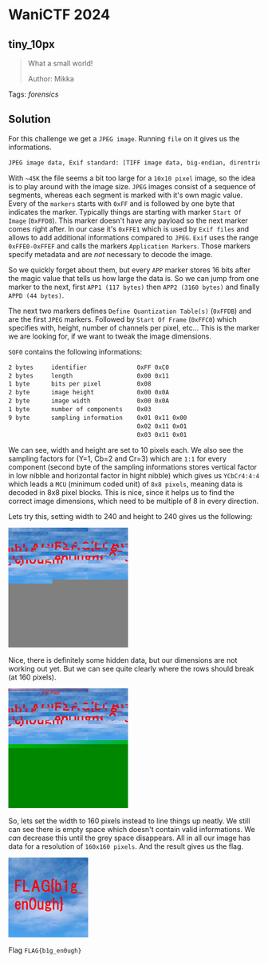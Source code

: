 # WaniCTF 2024

## tiny_10px

> What a small world!
>
>  Author: Mikka
>

Tags: _forensics_

## Solution
For this challenge we get a `JPEG image`. Running `file` on it gives us the informations.

```bash
JPEG image data, Exif standard: [TIFF image data, big-endian, direntries=4, xresolution=76, yresolution=84, resolutionunit=2], baseline, precision 8, 10x10, components 3
```

With `~45K` the file seems a bit too large for a `10x10 pixel` image, so the idea is to play around with the image size. `JPEG` images consist of a sequence of segments, whereas each segment is marked with it's own magic value. Every of the `markers` starts with `0xFF` and is followed by one byte that indicates the marker. Typically things are starting with marker `Start Of Image` (`0xFFD8`). This marker doesn't have any payload so the next marker comes right after. In our case it's `0xFFE1` which is used by `Exif files` and allows to add additional informations compared to `JPEG`. `Exif` uses the range `0xFFE0-0xFFEF` and calls the markers `Application Markers`. Those markers specify metadata and are *not* necessary to decode the image. 

So we quickly forget about them, but every `APP` marker stores 16 bits after the magic value that tells us how large the data is. So we can jump from one marker to the next, first `APP1 (117 bytes)` then `APP2 (3160 bytes)` and finally `APPD (44 bytes)`.

The next two markers defines `Define Quantization Table(s)` (`0xFFDB`) and are the first `JPEG` markers. Followed by `Start Of Frame` (`0xFFC0`) which specifies with, height, number of channels per pixel, etc... This is the marker we are looking for, if we want to tweak the image dimensions.

`SOF0` contains the following informations:

```bash
2 bytes     identifier              0xFF 0xC0
2 bytes     length                  0x00 0x11
1 byte      bits per pixel          0x08
2 byte      image height            0x00 0x0A
2 byte      image width             0x00 0x0A
1 byte      number of components    0x03
9 byte      sampling information    0x01 0x11 0x00
                                    0x02 0x11 0x01
                                    0x03 0x11 0x01
```

We can see, width and height are set to 10 pixels each. We also see the sampling factors for (Y=1, Cb=2 and Cr=3) which are `1:1` for every component (second byte of the sampling informations stores vertical factor in low nibble and horizontal factor in hight nibble) which gives us `YCbCr4:4:4` which leads a `MCU` (minimum coded unit) of `8x8 pixels`, meaning data is decoded in 8x8 pixel blocks. This is nice, since it helps us to find the correct image dimensions, which need to be multiple of 8 in every direction.

Lets try this, setting width to 240 and height to 240 gives us the following:

![](chal_240px.jpg)

Nice, there is definitely some hidden data, but our dimensions are not working out yet. But we can see quite clearly where the rows should break (at 160 pixels).

![](chal_240px_a.jpg)

So, lets set the width to 160 pixels instead to line things up neatly. We still can see there is empty space which doesn't contain valid informations. We *can* decrease this until the grey space disappears. All in all our image has data for a resolution of `160x160 pixels`. And the result gives us the flag.

![](chal_tiny_10px.jpg)

Flag `FLAG{b1g_en0ugh}`